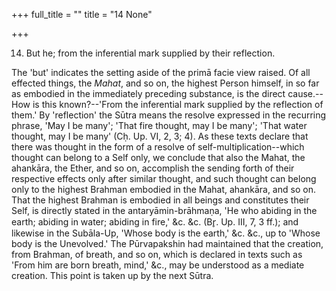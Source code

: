 +++
full_title = ""
title = "14 None"

+++


14. But he; from the inferential mark supplied by their reflection.

The 'but' indicates the setting aside of the primā facie view raised. Of all effected things, the _Mahat_, and so on, the highest Person himself, in so far as embodied in the immediately preceding substance, is the direct cause.--How is this known?--'From the inferential mark supplied by the reflection of them.' By 'reflection' the Sūtra means the resolve expressed in the recurring phrase, 'May I be many'; 'That fire thought, may I be many'; 'That water thought, may I be many' (Cḥ. Up. VI, 2, 3; 4). As these texts declare that there was thought in the form of a resolve of self-multiplication--which thought can belong to a Self only, we conclude that also the Mahat, the ahankāra, the Ether, and so on, accomplish the sending forth of their respective effects only after similar thought, and such thought can belong only to the highest Brahman embodied in the Mahat, ahankāra, and so on. That the highest Brahman is embodied in all beings and constitutes their Self, is directly stated in the antaryāmin-brāhmaṇa, 'He who abiding in the earth; abiding in water; abiding in fire,' &c. &c. (Br̥. Up. III, 7, 3 ff.); and likewise in the Subāla-Up, 'Whose body is the earth,' &c. &c., up to 'Whose body is the Unevolved.' The Pūrvapakshin had maintained that the creation, from Brahman, of breath, and so on, which is declared in texts such as 'From him are born breath, mind,' &c., may be understood as a mediate creation. This point is taken up by the next Sūtra.

